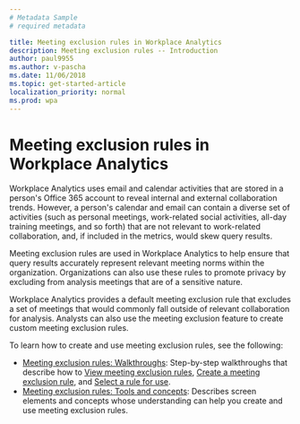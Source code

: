 ```yaml
---
# Metadata Sample
# required metadata

title: Meeting exclusion rules in Workplace Analytics
description: Meeting exclusion rules -- Introduction    
author: paul9955
ms.author: v-pascha
ms.date: 11/06/2018
ms.topic: get-started-article
localization_priority: normal 
ms.prod: wpa
---
```


# Meeting exclusion rules in Workplace Analytics

Workplace Analytics uses email and calendar activities that are stored in a person's Office 365 account to reveal internal and external collaboration trends. However, a person's calendar and email can contain a diverse set of activities (such as personal meetings, work-related social activities, all-day training meetings, and so forth) that are not relevant to work-related collaboration, and, if included in the metrics, would skew query results.

Meeting exclusion rules are used in Workplace Analytics to help ensure that query results accurately represent relevant meeting norms within the organization. Organizations can also use these rules to promote privacy by excluding from analysis meetings that are of a sensitive nature.  

Workplace Analytics provides a default meeting exclusion rule that excludes a set of meetings that would commonly fall outside of relevant collaboration for analysis. Analysts can also use the meeting exclusion feature to create custom meeting exclusion rules. 

To learn how to create and use meeting exclusion rules, see the following: 

 * [Meeting exclusion rules: Walkthroughs](meeting-exclusion-rules.md): Step-by-step walkthroughs that describe how to [View meeting exclusion rules](meeting-exclusion-rules.md#view-meeting-exclusion-rules), [Create a meeting exclusion rule](meeting-exclusion-rules.md#create-a-meeting-exclusion-rule), and [Select a rule for use](meeting-exclusion-rules.md#select-a-rule-for-use). 
 * [Meeting exclusion rules: Tools and concepts](meeting-exclusion-concept.md): Describes screen elements and concepts whose understanding can help you create and use meeting exclusion rules. 
